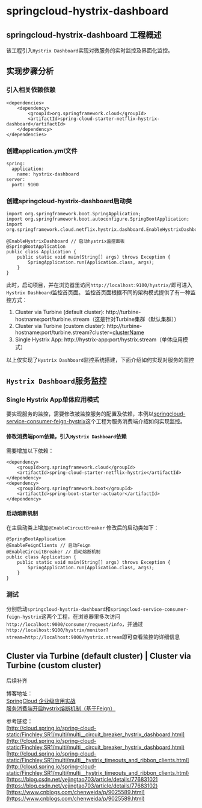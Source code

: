 # springcloud-hystrix-dashboard

## springcloud-hystrix-dashboard 工程概述
该工程引入`Hystrix Dashboard`实现对微服务的实时监控及界面化监控。

## 实现步骤分析
### 引入相关依赖依赖

```
<dependencies>
	<dependency>
		<groupId>org.springframework.cloud</groupId>
		<artifactId>spring-cloud-starter-netflix-hystrix-dashboard</artifactId>
	</dependency>
</dependencies>
```
### 创建application.yml文件
```
spring:
  application:
    name: hystrix-dashboard
server:
  port: 9100
```

### 创建springcloud-hystrix-dashboard启动类
```
import org.springframework.boot.SpringApplication;
import org.springframework.boot.autoconfigure.SpringBootApplication;
import org.springframework.cloud.netflix.hystrix.dashboard.EnableHystrixDashboard;

@EnableHystrixDashboard // 启动hystrix监控面板
@SpringBootApplication
public class Application {
	public static void main(String[] args) throws Exception {
		SpringApplication.run(Application.class, args);
	}
}
```
此时，启动项目，并在浏览器里访问`http://localhost:9100/hystrix/`即可进入`Hystrix Dashboard`监控首页面。
监控首页面根据不同的架构模式提供了有一种监控方式：

1. Cluster via Turbine (default cluster): http://turbine-hostname:port/turbine.stream（这是针对Turbine集群（默认集群））
2. Cluster via Turbine (custom cluster): http://turbine-hostname:port/turbine.stream?cluster=[clusterName](针对自定义集群模式)
3. Single Hystrix App: http://hystrix-app:port/hystrix.stream（单体应用模式）

以上仅实现了`Hystrix Dashboard`监控系统搭建，下面介绍如何实现对服务的监控

## `Hystrix Dashboard`服务监控

### Single Hystrix App单体应用模式
要实现服务的监控，需要修改被监控服务的配置及依赖，本例以[springcloud-service-consumer-feign-hystrix](https://github.com/myNameIssls/springcloud-study/tree/master/springcloud-service-consumer-feign-hystrix)这个工程为服务消费端介绍如何实现监控。

#### 修改消费端pom依赖，引入`Hystrix Dashboard`依赖
需要增加以下依赖：
```
<dependency>
	<groupId>org.springframework.cloud</groupId>
	<artifactId>spring-cloud-starter-netflix-hystrix</artifactId>
</dependency>
<dependency>
	<groupId>org.springframework.boot</groupId>
	<artifactId>spring-boot-starter-actuator</artifactId>
</dependency>
```
#### 启动熔断机制
在主启动类上增加`@EnableCircuitBreaker` 
修改后的启动类如下：
```
@SpringBootApplication
@EnableFeignClients // 启动Feign
@EnableCircuitBreaker // 启动熔断机制
public class Application {
	public static void main(String[] args) throws Exception {
		SpringApplication.run(Application.class, args);
	}
}
```

### 测试
分别启动`springcloud-hystrix-dashboard`和`springcloud-service-consumer-feign-hystrix`这两个工程，在浏览器里多次访问`http://localhost:9000/consumer/request/info`，并通过`http://localhost:9100/hystrix/monitor?stream=http://localhost:9000/hystrix.stream`即可查看监控的详细信息


## Cluster via Turbine (default cluster) | Cluster via Turbine (custom cluster)
后续补齐




博客地址： </br>
[SpringCloud 企业级应用实战](https://blog.csdn.net/mynameissls/article/details/81150061) </br>
[服务消费端开启hystrix熔断机制（基于Feign）](https://blog.csdn.net/myNameIssls/article/details/81626878) <br>

参考链接：<br >
[http://cloud.spring.io/spring-cloud-static/Finchley.SR1/multi/multi__circuit_breaker_hystrix_dashboard.html](http://cloud.spring.io/spring-cloud-static/Finchley.SR1/multi/multi__circuit_breaker_hystrix_dashboard.html) <br >
[http://cloud.spring.io/spring-cloud-static/Finchley.SR1/multi/multi__hystrix_timeouts_and_ribbon_clients.html](http://cloud.spring.io/spring-cloud-static/Finchley.SR1/multi/multi__hystrix_timeouts_and_ribbon_clients.html) <br >
[https://blog.csdn.net/yejingtao703/article/details/77683102](https://blog.csdn.net/yejingtao703/article/details/77683102)
[https://www.cnblogs.com/chenweida/p/9025589.html](https://www.cnblogs.com/chenweida/p/9025589.html)













